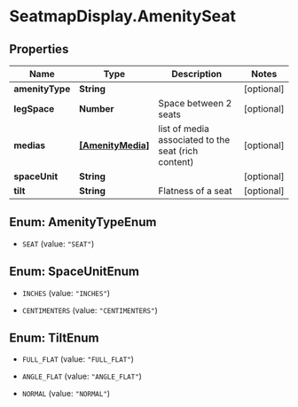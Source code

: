 # SeatmapDisplay.AmenitySeat

## Properties

Name | Type | Description | Notes
------------ | ------------- | ------------- | -------------
**amenityType** | **String** |  | [optional] 
**legSpace** | **Number** | Space between 2 seats | [optional] 
**medias** | [**[AmenityMedia]**](AmenityMedia.md) | list of media associated to the seat (rich content) | [optional] 
**spaceUnit** | **String** |  | [optional] 
**tilt** | **String** | Flatness of a seat | [optional] 



## Enum: AmenityTypeEnum


* `SEAT` (value: `"SEAT"`)





## Enum: SpaceUnitEnum


* `INCHES` (value: `"INCHES"`)

* `CENTIMENTERS` (value: `"CENTIMENTERS"`)





## Enum: TiltEnum


* `FULL_FLAT` (value: `"FULL_FLAT"`)

* `ANGLE_FLAT` (value: `"ANGLE_FLAT"`)

* `NORMAL` (value: `"NORMAL"`)




